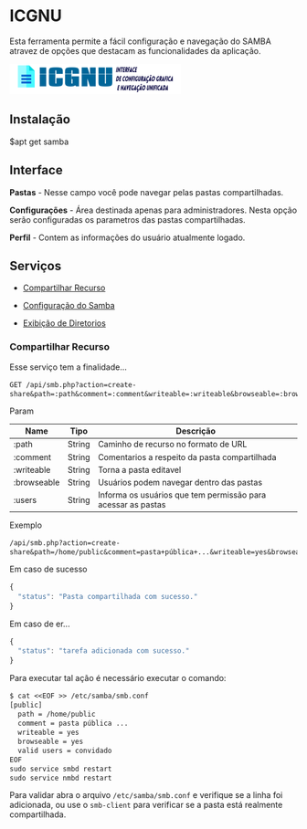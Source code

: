 # ICGNU

  Esta ferramenta permite a fácil configuração e navegação do SAMBA atravez de opções que destacam as funcionalidades da aplicação.

![arquitetura](img/logo.png)

## Instalação

  $apt get samba

## Interface

<b>Pastas</b> - Nesse campo você pode navegar pelas pastas compartilhadas.

<b>Configurações</b> - Área destinada apenas para administradores. Nesta opção serão configuradas os parametros das pastas compartilhadas.

<b>Perfil</b> - Contem as informações do usuário atualmente logado.

## Serviços

- [Compartilhar Recurso](#compartilhar-recurso)

- [Configuração do Samba](#configuracao)

- [Exibição de Diretorios](#diretorios)

### Compartilhar Recurso

Esse serviço tem a finalidade...

```
GET /api/smb.php?action=create-share&path=:path&comment=:comment&writeable=:writeable&browseable=:browseable&users=:users
```

Param

| Name | Tipo | Descrição |
|-|-|-|
| :path | String | Caminho de recurso no formato de URL |
| :comment | String | Comentarios a respeito da pasta compartilhada |
| :writeable | String | Torna a pasta editavel |
| :browseable | String | Usuários podem navegar dentro das pastas |
| :users | String | Informa os usuários que tem permissão para acessar as pastas |

Exemplo

```
/api/smb.php?action=create-share&path=/home/public&comment=pasta+pública+...&writeable=yes&browseable=yes&users=convidado
```

Em caso de sucesso

```js
{
  "status": "Pasta compartilhada com sucesso."
}
```

Em caso de er...

```js
{
  "status": "tarefa adicionada com sucesso."
}
```

Para executar tal ação é necessário executar o comando:

```
$ cat <<EOF >> /etc/samba/smb.conf
[public]
  path = /home/public
  comment = pasta pública ...
  writeable = yes
  browseable = yes
  valid users = convidado
EOF
sudo service smbd restart
sudo service nmbd restart
```

Para validar abra o arquivo `/etc/samba/smb.conf` e verifique se a linha foi adicionada, ou use o `smb-client` para verificar se a pasta está realmente compartilhada.

###
